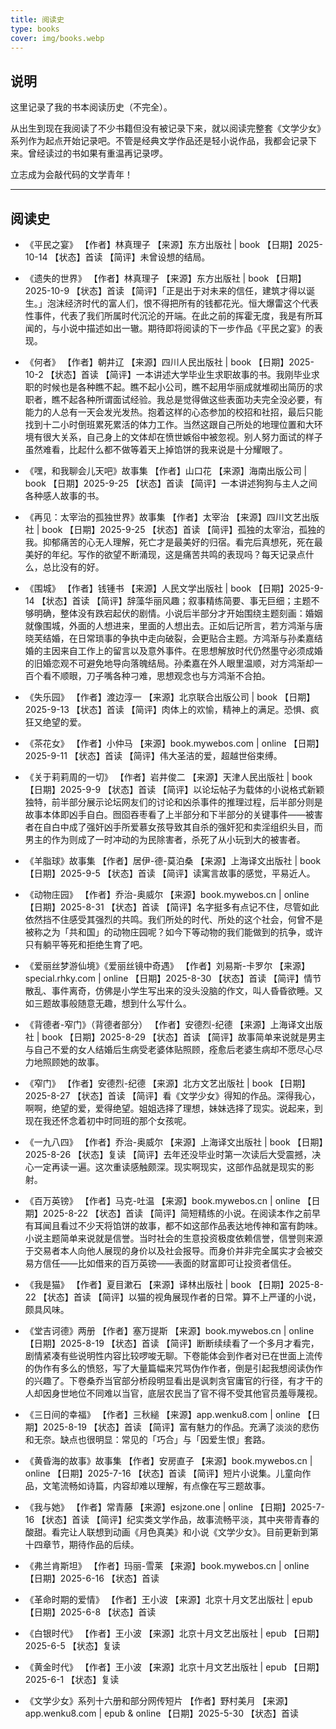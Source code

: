 ```yaml
---
title: 阅读史
type: books
cover: img/books.webp
---
```


## 说明

这里记录了我的书本阅读历史（不完全）。

从出生到现在我阅读了不少书籍但没有被记录下来，就以阅读完整套《文学少女》系列作为起点开始记录吧。不管是经典文学作品还是轻小说作品，我都会记录下来。曾经读过的书如果有重温再记录啰。

立志成为会敲代码的文学青年！

<hr>

## 阅读史

- 《平民之宴》
【作者】林真理子
【来源】东方出版社 | book
【日期】2025-10-14
【状态】首读
【简评】未曾设想的结局。

- 《遗失的世界》
【作者】林真理子
【来源】东方出版社 | book
【日期】2025-10-9
【状态】首读
【简评】「正是出于对未来的信任，建筑才得以诞生。」泡沫经济时代的富人们，恨不得把所有的钱都花光。恒大爆雷这个代表性事件，代表了我们所属时代沉沦的开端。在此之前的挥霍无度，我是有所耳闻的，与小说中描述如出一辙。期待即将阅读的下一步作品《平民之宴》的表现。

- 《何者》
【作者】朝井辽
【来源】四川人民出版社 | book
【日期】2025-10-2
【状态】首读
【简评】一本讲述大学毕业生求职故事的书。我刚毕业求职的时候也是各种瞧不起。瞧不起小公司，瞧不起用华丽成就堆砌出简历的求职者，瞧不起各种所谓面试经验。我总是觉得做这些表面功夫完全没必要，有能力的人总有一天会发光发热。抱着这样的心态参加的校招和社招，最后只能找到十二小时倒班累死累活的体力工作。当然这跟自己所处的地理位置和大环境有很大关系，自己身上的文体却在愤世嫉俗中被忽视。别人努力面试的样子虽然难看，比起什么都不做等着天上掉馅饼的我来说是十分耀眼了。

- 《嘿，和我聊会儿天吧》故事集
【作者】山口花
【来源】海南出版公司 | book
【日期】2025-9-25
【状态】首读
【简评】一本讲述狗狗与主人之间各种感人故事的书。

- 《再见：太宰治的孤独世界》故事集
【作者】太宰治
【来源】四川文艺出版社 | book
【日期】2025-9-25
【状态】首读
【简评】孤独的太宰治，孤独的我。抑郁痛苦的心无人理解，死亡才是最美好的归宿。看完后真想死，死在最美好的年纪。写作的欲望不断涌现，这是痛苦共鸣的表现吗？每天记录点什么，总比没有的好。

- 《围城》
【作者】钱锺书
【来源】人民文学出版社 | book
【日期】2025-9-14
【状态】首读
【简评】辞藻华丽风趣；叙事精练简要、事无巨细；主题不够明确，整体没有跌宕起伏的剧情。小说后半部分才开始围绕主题刻画：婚姻就像围城，外面的人想进来，里面的人想出去。正如后记所言，若方鸿渐与唐晓芙结婚，在日常琐事的争执中走向破裂，会更贴合主题。方鸿渐与孙柔嘉结婚的主因来自工作上的留言以及意外事件。在思想解放时代仍然墨守必须成婚的旧婚恋观不可避免地导向落魄结局。孙柔嘉在外人眼里温顺，对方鸿渐却一百个看不顺眼，刀子嘴各种刁难，思想观念也与方鸿渐不合拍。

- 《失乐园》
【作者】渡边淳一
【来源】北京联合出版公司 | book
【日期】2025-9-13
【状态】首读
【简评】肉体上的欢愉，精神上的满足。恐惧、疯狂又绝望的爱。

- 《茶花女》
【作者】小仲马
【来源】book.mywebos.com | online
【日期】2025-9-11
【状态】首读
【简评】伟大圣洁的爱，超越世俗束缚。

- 《关于莉莉周的一切》
【作者】岩井俊二
【来源】天津人民出版社 | book
【日期】2025-9-9
【状态】首读
【简评】以论坛帖子为载体的小说格式新颖独特，前半部分展示论坛网友们的讨论和凶杀事件的推理过程，后半部分则是故事本体即凶手自白。囫囵吞枣看了上半部分和下半部分的关键事件——被害者在自白中成了强奸凶手所爱慕女孩导致其自杀的强奸犯和卖淫组织头目，而男主的作为则成了一时冲动的为民除害者，杀死了从小玩到大的被害者。

- 《羊脂球》故事集
【作者】居伊-德-莫泊桑
【来源】上海译文出版社 | book
【日期】2025-9-5
【状态】首读
【简评】读寓言故事的感觉，平易近人。

- 《动物庄园》
【作者】乔治-奥威尔
【来源】book.mywebos.cn | online
【日期】2025-8-31
【状态】首读
【简评】名字挺多有点记不住，尽管如此依然挡不住感受其强烈的共鸣。我们所处的时代、所处的这个社会，何曾不是被称之为「共和国」的动物庄园呢？如今下等动物的我们能做到的抗争，或许只有躺平等死和拒绝生育了吧。

- 《爱丽丝梦游仙境》《爱丽丝镜中奇遇》
【作者】刘易斯-卡罗尔
【来源】special.rhky.com | online
【日期】2025-8-30
【状态】首读
【简评】情节散乱、事件离奇，仿佛是小学生写出来的没头没脑的作文，叫人昏昏欲睡。又如三题故事般随意无趣，想到什么写什么。

- 《背德者-窄门》（背德者部分）
【作者】安德烈-纪德
【来源】上海译文出版社 | book
【日期】2025-8-29
【状态】首读
【简评】故事简单来说就是男主与自己不爱的女人结婚后生病受老婆体贴照顾，痊愈后老婆生病却不愿尽心尽力地照顾她的故事。

- 《窄门》
【作者】安德烈-纪德
【来源】北方文艺出版社 | book
【日期】2025-8-27
【状态】首读
【简评】看《文学少女》得知的作品。深得我心，啊啊，绝望的爱，爱得绝望。姐姐选择了理想，妹妹选择了现实。说起来，到现在我还怀念着初中时同班的那个女孩呢。

- 《一九八四》
【作者】乔治-奥威尔
【来源】上海译文出版社 | book
【日期】2025-8-26
【状态】复读
【简评】去年还没毕业时第一次读后大受震撼，决心一定再读一遍。这次重读感触颇深。现实啊现实，这部作品就是现实的影射。

- 《百万英镑》
【作者】马克-吐温
【来源】book.mywebos.cn | online
【日期】2025-8-22
【状态】首读
【简评】简短精练的小说。在阅读本作之前早有耳闻且看过不少天将馅饼的故事，都不如这部作品表达地传神和富有韵味。小说主题简单来说就是信誉。当时社会的生意投资极度依赖信誉，信誉则来源于交易者本人向他人展现的身价以及社会报导。而身价并非完全属实才会被交易方信任——比如借来的百万英镑——表面的财富即可让投资者信任。

- 《我是猫》
【作者】夏目漱石
【来源】译林出版社 | book
【日期】2025-8-22
【状态】首读
【简评】以猫的视角展现作者的日常。算不上严谨的小说，颇具风味。

- 《堂吉诃德》两册
【作者】塞万提斯
【来源】book.mywebos.cn | online
【日期】2025-8-19
【状态】首读
【简评】断断续续看了一个多月才看完，剧情紧凑有些说明性内容比较啰唆无聊。下卷能体会到作者对已在世面上流传的伪作有多么的愤怒，写了大量篇幅来咒骂伪作作者，倒是引起我想阅读伪作的兴趣了。下卷桑乔当官部分桥段明显看出是讽刺贪官庸官的行径，有才干的人却因身世地位不同难以当官，底层农民当了官不得不受其他官员羞辱蔑视。

- 《三日间的幸福》
【作者】三秋縋
【来源】app.wenku8.com | online
【日期】2025-8-19
【状态】首读
【简评】富有魅力的作品。充满了淡淡的悲伤和无奈。缺点也很明显：常见的「巧合」与「因爱生恨」套路。

- 《黄昏海的故事》故事集
【作者】安房直子
【来源】book.mywebos.cn | online
【日期】2025-7-16
【状态】首读
【简评】短片小说集。儿童向作品，文笔流畅如诗篇，内容却难以理解，有点像在写三题故事。

- 《我与她》
【作者】常青藤
【来源】esjzone.one | online
【日期】2025-7-16
【状态】首读
【简评】纪实类文学作品，故事流畅平淡，其中夹带青春的酸甜。看完让人联想到动画《月色真美》和小说《文学少女》。目前更新到第十四章节，期待作品的后续。

- 《弗兰肯斯坦》
【作者】玛丽-雪莱
【来源】book.mywebos.cn | online
【日期】2025-6-16
【状态】首读

- 《革命时期的爱情》
【作者】王小波
【来源】北京十月文艺出版社 | epub
【日期】2025-6-8
【状态】首读

- 《白银时代》
【作者】王小波
【来源】北京十月文艺出版社 | epub
【日期】2025-6-5
【状态】复读

- 《黄金时代》
【作者】王小波
【来源】北京十月文艺出版社 | epub
【日期】2025-6-1
【状态】复读

- 《文学少女》系列十六册和部分网传短片
【作者】野村美月
【来源】app.wenku8.com | epub & online
【日期】2025-5-30
【状态】首读
